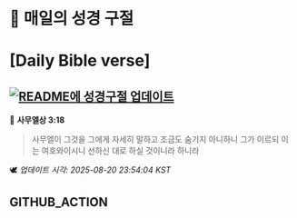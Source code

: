 # 🙏 매일의 성경 구절
# [Daily Bible verse]
## [![README에 성경구절 업데이트](https://github.com/DONGSUKA/first_test/actions/workflows/update-readme-bible.yml/badge.svg)](https://github.com/DONGSUKA/first_test/actions/workflows/update-readme-bible.yml)
<!-- START_BIBLE_VERSE -->
📖 **사무엘상 3:18**
> 사무엘이 그것을 그에게 자세히 말하고 조금도 숨기지 아니하니 그가 이르되 이는 여호와이시니 선하신 대로 하실 것이니라 하니라

🕊️ _업데이트 시각: 2025-08-20 23:54:04 KST_
  <!-- END_BIBLE_VERSE -->
## GITHUB_ACTION
